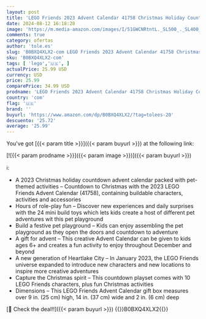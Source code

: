 ```yaml
---
layout: post
title: 'LEGO Friends 2023 Advent Calendar 41758 Christmas Holiday Countdown Playset  24 Collectible Daily Surprises Including 2 Mini-Dolls and 8 Pet Figures'
date: 2024-08-12 16:18:28
image: 'https://m.media-amazon.com/images/I/51GWCNRtntL._SL500_._SL400_.jpg'
comments: true
category: ofertas
author: 'tole.es'
slug: 'B0BXQ4XLX2-com LEGO Friends 2023 Advent Calendar 41758 Christmas Holiday...'
sku: 'B0BXQ4XLX2-com'
tags: [ 'lego','🇺🇸', ]
actualPrice: 25.99 USD
currency: USD
price: 25.99
comparePrice: 34.99 USD
prodname: 'LEGO Friends 2023 Advent Calendar 41758 Christmas Holiday Countdown Playset  24 Collectible Daily Surprises Including 2 Mini-Dolls and 8 Pet Figures'
country: 'com'
flag: '🇺🇸'
brand: ''
buyurl: 'https://www.amazon.com/dp/B0BXQ4XLX2/?tag=tolees-20'
descuento: '25.72'
average: '25.99'
---
```


You've got [{{< param title >}}]({{< param buyurl >}}) at the following link:

[![{{< param prodname >}}]({{< param image >}})]({{< param buyurl >}})

ℹ️:

- A 2023 Christmas holiday countdown advent calendar packed with pet-themed activities – Countdown to Christmas with the 2023 LEGO Friends Advent Calendar (41758), containing buildable characters, activities and accessories
- Hours of role-play fun – Discover new experiences and daily surprises with the 24 mini build toys which lets kids create a host of different pet adventures wit this pet playground
- Build a festive pet playground – Kids can enjoy assembling the pet playground as they open the doors and countdown to adventure
- A gift for advent – This creative Advent Calendar can be given to kids ages 6+ and creates a fun activity to enjoy throughout December and beyond
- A new generation of Heartlake City – In January 2023, the LEGO Friends universe expanded to introduce new characters and new locations to inspire more creative adventures
- Capture the Christmas spirit – This countdown playset comes with 10 LEGO Friends characters, plus fun Christmas activities
- Dimensions – This LEGO Friends Advent Calendar gift box measures over 9 in. (25 cm) high, 14 in. (37 cm) wide and 2 in. (6 cm) deep

[🛒 Check the deal!!]({{< param buyurl >}})
{{<world>}}B0BXQ4XLX2{{</world>}}
